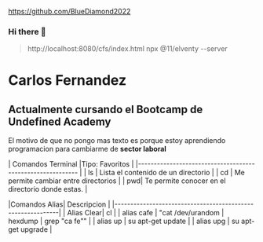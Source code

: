 https://github.com/BlueDiamond2022
### Hi there 👋
> http://localhost:8080/cfs/index.html
>npx @11/elventy --server 
# Carlos Fernandez
## Actualmente cursando el Bootcamp de Undefined Academy
El motivo de que no pongo mas texto es porque estoy aprendiendo programacion para cambiarme de **sector laboral**

| Comandos Terminal |Tipo: Favoritos                         |
|----------------------------------------------------------- |
| ls | Lista el contenido de un  directorio                  |
| cd | Me permite cambiar entre directorios                  |
| pwd| Te permite conocer en el directorio donde estas.      |

|Comandos Alias| Descripcion                                 |
|------------------------------------------------------------|
| Alias Clear|  cl                                           |
| alias cafe | "cat /dev/urandom | hexdump | grep \"ca fe\"" |
| alias up   |  su apt-get update                            |
| alias upg  |  su apt-get upgrade                           |